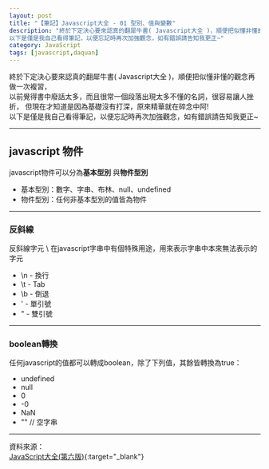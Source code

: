 ```yaml
---
layout: post
title: "【筆記】Javascript大全 - 01 型別、值與變數"
description: "終於下定決心要來認真的翻犀牛書( Javascript大全 )，順便把似懂非懂的觀念再做一次複習，以前覺得書中廢話太多，而且很常一個段落出現太多不懂的名詞，很容易讓人挫折，但現在才知道是因為基礎沒有打深，原來精華就在碎念中阿!
以下是僅是我自己看得筆記，以便忘記時再次加強觀念，如有錯誤請告知我更正~"
category: JavaScript
tags: [javascript,daquan]
---
```


終於下定決心要來認真的翻犀牛書( Javascript大全 )，順便把似懂非懂的觀念再做一次複習，  
以前覺得書中廢話太多，而且很常一個段落出現太多不懂的名詞，很容易讓人挫折，
但現在才知道是因為基礎沒有打深，原來精華就在碎念中阿!  
以下是僅是我自己看得筆記，以便忘記時再次加強觀念，如有錯誤請告知我更正~

--------------

## javascript 物件

javascript物件可以分為**基本型別** 與**物件型別**

- 基本型別：數字、字串、布林、null、undefined  
- 物件型別：任何非基本型別的值皆為物件  

---

### 反斜線

反斜線字元 \ 在javascript字串中有個特殊用途，用來表示字串中本來無法表示的字元

- \n - 換行
- \t - Tab
- \b - 倒退
- \' - 單引號
- \" - 雙引號

---

### boolean轉換

任何javascript的值都可以轉成boolean，除了下列值，其餘皆轉換為true：

- undefined
- null
- 0
- -0
- NaN
- "" // 空字串


------------------------------

資料來源：  
[JavaScript大全(第六版)](http://www.books.com.tw/products/0010542183){:target="_blank"}  
